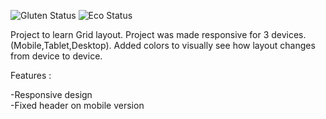 ![Gluten Status](https://img.shields.io/badge/Gluten-Free-green.svg)
![Eco Status](https://img.shields.io/badge/ECO-Friendly-green.svg)<br>

Project to learn Grid layout. Project was made responsive for 3 devices. (Mobile,Tablet,Desktop). Added colors to visually see how layout changes from device to device.

Features :

-Responsive design <br>
-Fixed header on mobile version
